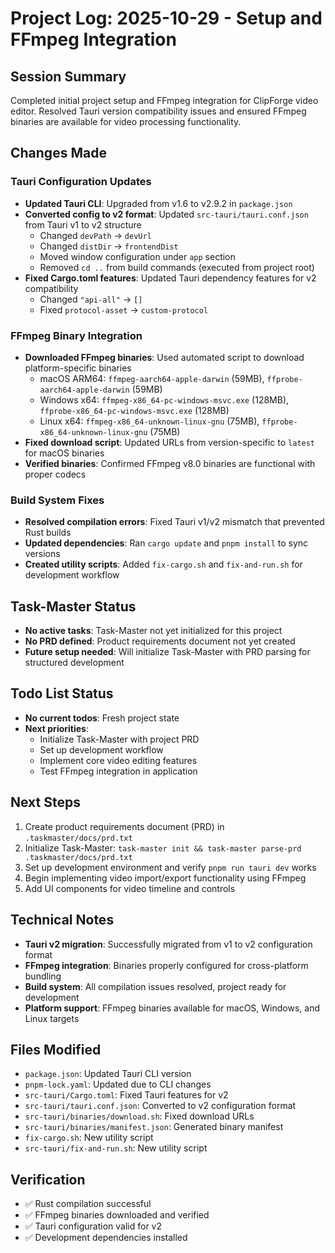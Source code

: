 # Project Log: 2025-10-29 - Setup and FFmpeg Integration

## Session Summary
Completed initial project setup and FFmpeg integration for ClipForge video editor. Resolved Tauri version compatibility issues and ensured FFmpeg binaries are available for video processing functionality.

## Changes Made

### Tauri Configuration Updates
- **Updated Tauri CLI**: Upgraded from v1.6 to v2.9.2 in `package.json`
- **Converted config to v2 format**: Updated `src-tauri/tauri.conf.json` from Tauri v1 to v2 structure
  - Changed `devPath` → `devUrl`
  - Changed `distDir` → `frontendDist`
  - Moved window configuration under `app` section
  - Removed `cd ..` from build commands (executed from project root)
- **Fixed Cargo.toml features**: Updated Tauri dependency features for v2 compatibility
  - Changed `"api-all"` → `[]`
  - Fixed `protocol-asset` → `custom-protocol`

### FFmpeg Binary Integration
- **Downloaded FFmpeg binaries**: Used automated script to download platform-specific binaries
  - macOS ARM64: `ffmpeg-aarch64-apple-darwin` (59MB), `ffprobe-aarch64-apple-darwin` (59MB)
  - Windows x64: `ffmpeg-x86_64-pc-windows-msvc.exe` (128MB), `ffprobe-x86_64-pc-windows-msvc.exe` (128MB)
  - Linux x64: `ffmpeg-x86_64-unknown-linux-gnu` (75MB), `ffprobe-x86_64-unknown-linux-gnu` (75MB)
- **Fixed download script**: Updated URLs from version-specific to `latest` for macOS binaries
- **Verified binaries**: Confirmed FFmpeg v8.0 binaries are functional with proper codecs

### Build System Fixes
- **Resolved compilation errors**: Fixed Tauri v1/v2 mismatch that prevented Rust builds
- **Updated dependencies**: Ran `cargo update` and `pnpm install` to sync versions
- **Created utility scripts**: Added `fix-cargo.sh` and `fix-and-run.sh` for development workflow

## Task-Master Status
- **No active tasks**: Task-Master not yet initialized for this project
- **No PRD defined**: Product requirements document not yet created
- **Future setup needed**: Will initialize Task-Master with PRD parsing for structured development

## Todo List Status
- **No current todos**: Fresh project state
- **Next priorities**:
  - Initialize Task-Master with project PRD
  - Set up development workflow
  - Implement core video editing features
  - Test FFmpeg integration in application

## Next Steps
1. Create product requirements document (PRD) in `.taskmaster/docs/prd.txt`
2. Initialize Task-Master: `task-master init && task-master parse-prd .taskmaster/docs/prd.txt`
3. Set up development environment and verify `pnpm run tauri dev` works
4. Begin implementing video import/export functionality using FFmpeg
5. Add UI components for video timeline and controls

## Technical Notes
- **Tauri v2 migration**: Successfully migrated from v1 to v2 configuration format
- **FFmpeg integration**: Binaries properly configured for cross-platform bundling
- **Build system**: All compilation issues resolved, project ready for development
- **Platform support**: FFmpeg binaries available for macOS, Windows, and Linux targets

## Files Modified
- `package.json`: Updated Tauri CLI version
- `pnpm-lock.yaml`: Updated due to CLI changes
- `src-tauri/Cargo.toml`: Fixed Tauri features for v2
- `src-tauri/tauri.conf.json`: Converted to v2 configuration format
- `src-tauri/binaries/download.sh`: Fixed download URLs
- `src-tauri/binaries/manifest.json`: Generated binary manifest
- `fix-cargo.sh`: New utility script
- `src-tauri/fix-and-run.sh`: New utility script

## Verification
- ✅ Rust compilation successful
- ✅ FFmpeg binaries downloaded and verified
- ✅ Tauri configuration valid for v2
- ✅ Development dependencies installed